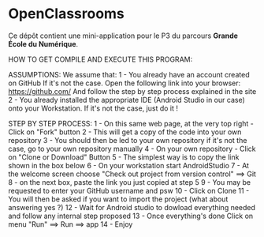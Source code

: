 # OpenClassrooms

Ce dépôt contient une mini-application pour le P3 du parcours **Grande École du Numérique**.

HOW TO GET COMPILE AND EXECUTE THIS PROGRAM:

ASSUMPTIONS:
We assume that:
1 - You already have an account created on GitHub
If it's not the case. Open the following link into your browser:
https://github.com/
And follow the step by step process explained in the site
2 - You already installed the appropriate IDE (Android Studio in our case) onto your Workstation.
If it's not the case, just do it !

STEP BY STEP PROCESS:
1 - On this same web page, at the very top right - Click on "Fork" button
2 - This will get a copy of the code into your own repository
3 - You should then be led to your own repository
if it's not the case, go to your own repository manually
4 - On your own repository - Click on "Clone or Download" Button
5 - The simplest way is to copy the link shown in the box below
6 - On your workstation start AndroidStudio
7 - At the welcome screen choose "Check out project from version control" ==> Git
8 - on the next box, paste the link you just copied at step 5
9 - You may be requested to enter your GitHub username and psw
10 - Click on Clone
11 - You will then be asked if you want to import the project (what about answering yes ?)
12 - Wait for Android studio to dowload everything needed and follow any internal step proposed
13 - Once everything's done Click on menu "Run" ==> Run ==> app
14 - Enjoy

